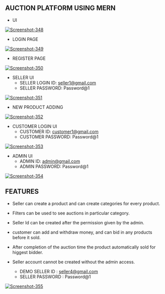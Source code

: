 ## AUCTION PLATFORM USING MERN   
- UI   

<a href="https://ibb.co/t82ZRLr"><img src="https://i.ibb.co/bzvHtb9/Screenshot-348.png" alt="Screenshot-348" border="0"></a>   

- LOGIN PAGE   

<a href="https://ibb.co/p2jpFYv"><img src="https://i.ibb.co/8MgVZ1D/Screenshot-349.png" alt="Screenshot-349" border="0"></a>   

- REGISTER PAGE   

<a href="https://ibb.co/pWP0rwd"><img src="https://i.ibb.co/cbvgX3Q/Screenshot-350.png" alt="Screenshot-350" border="0"></a>   

- SELLER UI   
    - SELLER LOGIN ID: seller1@gmail.com   
    - SELLER PASSWORD: Password@1   

<a href="https://ibb.co/vvwJ426"><img src="https://i.ibb.co/Kz09xCp/Screenshot-351.png" alt="Screenshot-351" border="0"></a>   

- NEW PRODUCT ADDING   

<a href="https://ibb.co/Kw1hdWg"><img src="https://i.ibb.co/PQSjKgy/Screenshot-352.png" alt="Screenshot-352" border="0"></a>   

- CUSTOMER LOGIN UI   
    - CUSTOMER ID: customer1@gmail.com   
    - CUSTOMER PASSWORD: Password@1   

<a href="https://ibb.co/F8ryycN"><img src="https://i.ibb.co/L9FccBb/Screenshot-353.png" alt="Screenshot-353" border="0"></a>   

- ADMIN UI   
    - ADMIN ID: admin@gmail.com   
    - ADMIN PASSWORD: Password@1   

<a href="https://ibb.co/KygznKp"><img src="https://i.ibb.co/ZTr192p/Screenshot-354.png" alt="Screenshot-354" border="0"></a>   

## FEATURES   
- Seller can create a product and can create categories for every product.   
- Filters can be used to see auctions in particular category.   
- Seller Id can be created after the permission given by the admin.   
- customer can add and withdraw money, and can bid in any products before it sold.   
- After completion of the auction time the product automatically sold for higgest bidder.   

- Seller account cannot be created without the admin access.   
    - DEMO SELLER ID : seller4@gmail.com
    - SELLER PASSWORD : Password@1   

<a href="https://ibb.co/4Pk4WN7"><img src="https://i.ibb.co/zGdPsfr/Screenshot-355.png" alt="Screenshot-355" border="0"></a>   


